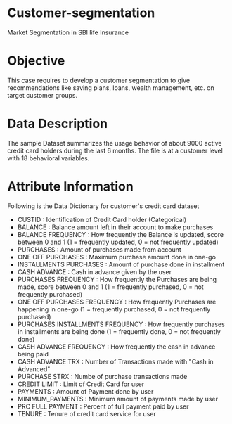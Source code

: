 # Customer-segmentation
Market Segmentation in SBI life Insurance
# Objective 
This case requires to develop a customer segmentation to give recommendations like saving plans, loans, wealth management, etc. on target customer groups.

# Data Description 
The sample Dataset summarizes the usage behavior of about 9000 active credit card holders during the last 6 months. The file is at a customer level with 18 behavioral variables.
# Attribute Information 
Following is the Data Dictionary for customer's credit card dataset 

- CUSTID : Identification of Credit Card holder (Categorical)
- BALANCE : Balance amount left in their account to make purchases
- BALANCE FREQUENCY : How frequently the Balance is updated, score between 0 and 1 (1 = frequently updated, 0 = not frequently updated)
- PURCHASES : Amount of purchases made from account
- ONE OFF PURCHASES : Maximum purchase amount done in one-go
- INSTALLMENTS PURCHASES : Amount of purchase done in installment
- CASH ADVANCE : Cash in advance given by the user
- PURCHASES FREQUENCY : How frequently the Purchases are being made, score between 0 and 1 (1 = frequently purchased, 0 = not frequently purchased)
- ONE OFF PURCHASES FREQUENCY : How frequently Purchases are happening in one-go (1 = frequently purchased, 0 = not frequently purchased)
- PURCHASES INSTALLMENTS FREQUENCY : How frequently purchases in installments are being done (1 = frequently done, 0 = not frequently done)
- CASH ADVANCE FREQUENCY : How frequently the cash in advance being paid
- CASH ADVANCE TRX : Number of Transactions made with "Cash in Advanced"
- PURCHASE STRX : Numbe of purchase transactions made
- CREDIT LIMIT : Limit of Credit Card for user
- PAYMENTS : Amount of Payment done by user
- MINIMUM_PAYMENTS : Minimum amount of payments made by user
- PRC FULL PAYMENT : Percent of full payment paid by user
- TENURE : Tenure of credit card service for user

